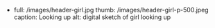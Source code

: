- full: /images/header-girl.jpg
	thumb: /images/header-girl-p-500.jpeg
	caption: Looking up
	alt: digital sketch of girl looking up